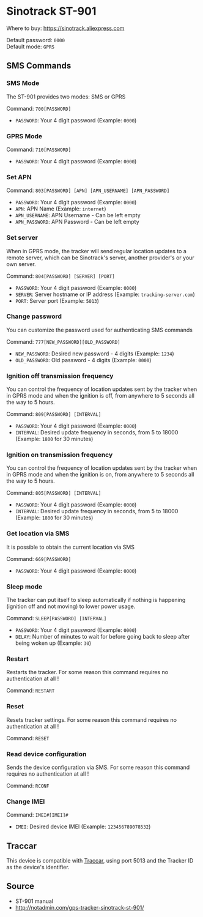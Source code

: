 # Sinotrack ST-901

Where to buy: https://sinotrack.aliexpress.com

Default password: `0000`  
Default mode: `GPRS`


## SMS Commands

### SMS Mode

The ST-901 provides two modes: SMS or GPRS

Command: `700[PASSWORD]`

* `PASSWORD`: Your 4 digit password (Example: `0000`)

### GPRS Mode

Command: `710[PASSWORD]`

* `PASSWORD`: Your 4 digit password (Example: `0000`)

### Set APN

Command: `803[PASSWORD] [APN] [APN_USERNAME] [APN_PASSWORD]`

* `PASSWORD`: Your 4 digit password (Example: `0000`)
* `APN`: APN Name (Example: `internet`)
* `APN_USERNAME`: APN Username - Can be left empty
* `APN_PASSWORD`: APN Password - Can be left empty

### Set server

When in GPRS mode, the tracker will send regular location updates to a remote server, which can be Sinotrack's server, another provider's or your own server.

Command: `804[PASSWORD] [SERVER] [PORT]`

* `PASSWORD`: Your 4 digit password (Example: `0000`)
* `SERVER`: Server hostname or IP address (Example: `tracking-server.com`)
* `PORT`: Server port (Example: `5013`)

### Change password

You can customize the password used for authenticating SMS commands

Command: `777[NEW_PASSWORD][OLD_PASSWORD]`

* `NEW_PASSWORD`: Desired new password - 4 digits (Example: `1234`)
* `OLD_PASSWORD`: Old password - 4 digits (Example: `0000`)


### Ignition off transmission frequency

You can control the frequency of location updates sent by the tracker when in GPRS mode and when the ignition is off, from anywhere to 5 seconds all the way to 5 hours.

Command: `809[PASSWORD] [INTERVAL]`

* `PASSWORD`: Your 4 digit password (Example: `0000`)
* `INTERVAL`: Desired update frequency in seconds, from 5 to 18000 (Example: `1800` for 30 minutes)

### Ignition on transmission frequency 

You can control the frequency of location updates sent by the tracker when in GPRS mode and when the ignition is on, from anywhere to 5 seconds all the way to 5 hours.

Command: `805[PASSWORD] [INTERVAL]`

* `PASSWORD`: Your 4 digit password (Example: `0000`)
* `INTERVAL`: Desired update frequency in seconds, from 5 to 18000 (Example: `1800` for 30 minutes)

### Get location via SMS

It is possible to obtain the current location via SMS

Command: `669[PASSWORD]`

* `PASSWORD`: Your 4 digit password (Example: `0000`)

### Sleep mode

The tracker can put itself to sleep automatically if nothing is happening (ignition off and not moving) to lower power usage.

Command: `SLEEP[PASSWORD] [INTERVAL]`

* `PASSWORD`: Your 4 digit password (Example: `0000`)
* `DELAY`: Number of minutes to wait for before going back to sleep after being woken up (Example: `30`)

### Restart

Restarts the tracker. For some reason this command requires no authentication at all !

Command: `RESTART`

### Reset

Resets tracker settings. For some reason this command requires no authentication at all !

Command: `RESET`

### Read device configuration

Sends the device configuration via SMS. For some reason this command requires no authentication at all !

Command: `RCONF`

### Change IMEI

Command: `IMEI#[IMEI]#`

* `IMEI`: Desired device IMEI (Example: `123456789078532`)


## Traccar

This device is compatible with [Traccar](https://www.traccar.org/), using port 5013 and the Tracker ID as the device's identifier.

## Source

* ST-901 manual
* http://notadmin.com/gps-tracker-sinotrack-st-901/